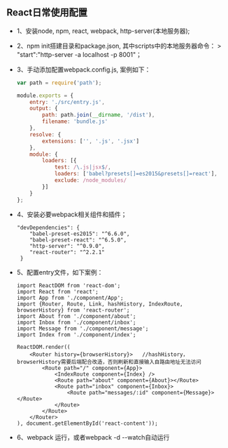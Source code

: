 ## React日常使用配置

* 1、安装node, npm, react, webpack, http-server(本地服务器);

* 2、npm init搭建目录和package.json, 其中scripts中的本地服务器命令：
        > "start":"http-server -a localhost -p 8001"；

* 3、手动添加配置webpack.config.js, 案例如下：
    ```js
    var path = require('path');

    module.exports = {
        entry: './src/entry.js',
        output: {
            path: path.join(__dirname, '/dist'),
            filename: 'bundle.js'
        },
        resolve: {
            extensions: ['', '.js', '.jsx']
        },
        module: {
            loaders: [{
                test: /\.js|jsx$/,
                loaders: ['babel?presets[]=es2015&presets[]=react'],
                exclude: /node_modules/
            }]
        }
    };
    ```
    
* 4、安装必要webpack相关组件和插件；
    ```
    "devDependencies": {
        "babel-preset-es2015": "^6.6.0",
        "babel-preset-react": "^6.5.0",
        "http-server": "^0.9.0",
        "react-router": "^2.2.1"
     }
     ```
* 5、配置entry文件，如下案例：
    ```
    import ReactDOM from 'react-dom';
    import React from 'react';
    import App from './component/App';
    import {Router, Route, Link, hashHistory, IndexRoute, browserHistory} from 'react-router';
    import About from './component/about';
    import Inbox from './component/inbox';
    import Message from './component/message';
    import Index from './component/index';
    
    ReactDOM.render((
        <Router history={browserHistory}>   //hashHistory，browserHistory需要后端配合改造，否则刷新和直接输入自路由地址无法访问
            <Route path="/" component={App}>
                <IndexRoute component={Index} />
                <Route path="about" component={About}></Route>
                <Route path="inbox" component={Inbox}>
                    <Route path="messages/:id" component={Message}></Route>
                </Route>
            </Route>
        </Router>
    ), document.getElementById('react-content'));
    ```
* 6、webpack 运行，或者webpack -d --watch自动运行
